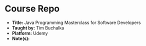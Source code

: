 # Course Repo

- **Title:** Java Programming Masterclass for Software Developers
- **Taught by:** Tim Buchalka
- **Platform:** Udemy
- **Note(s):**
